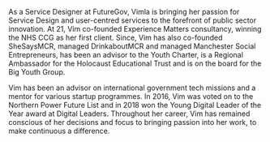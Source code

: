 As a Service Designer at FutureGov, Vimla is bringing her passion for Service Design and user-centred services to the forefront of public sector innovation. At 21, Vim co-founded Experience Matters consultancy, winning the NHS CCG as her first client. Since, Vim has also co-founded SheSaysMCR, managed DrinkaboutMCR and managed Manchester Social Entrepreneurs, has been an advisor to the Youth Charter, is a Regional Ambassador for the Holocaust Educational Trust and is on the board for the Big Youth Group. 

Vim has been an advisor on international government tech missions and a mentor for various startup programmes. In 2016, Vim was voted on to the Northern Power Future List and in 2018 won the Young Digital Leader of the Year award at Digital Leaders. Throughout her career, Vim has remained conscious of her decisions and focus to bringing passion into her work, to make continuous a difference.